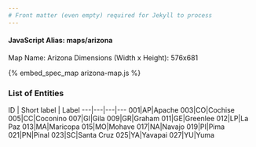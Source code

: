 ```yaml
---
# Front matter (even empty) required for Jekyll to process
---
```


#### JavaScript Alias: maps/arizona

Map Name: Arizona
Dimensions (Width x Height): 576x681



{% embed_spec_map arizona-map.js %}

### List of Entities

ID | Short label | Label
---|---|---|---
001|AP|Apache
003|CO|Cochise
005|CC|Coconino
007|GI|Gila
009|GR|Graham
011|GE|Greenlee
012|LP|La Paz
013|MA|Maricopa
015|MO|Mohave
017|NA|Navajo
019|PI|Pima
021|PN|Pinal
023|SC|Santa Cruz
025|YA|Yavapai
027|YU|Yuma

